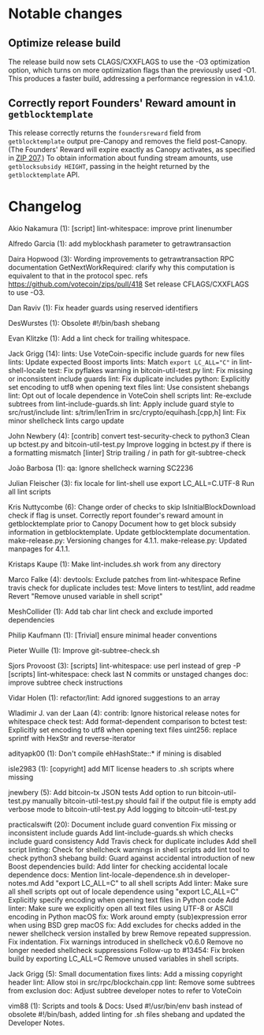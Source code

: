 Notable changes
===============

Optimize release build
----------------------
The release build now sets CLAGS/CXXFLAGS to use the -O3 optimization
option, which turns on more optimization flags than the previously used
-O1. This produces a faster build, addressing a performance regression in 
v4.1.0.

Correctly report Founders' Reward amount in `getblocktemplate`
--------------------------------------------------------------
This release correctly returns the `foundersreward` field from `getblocktemplate`
output pre-Canopy and removes the field post-Canopy. (The Founders' Reward will
expire exactly as Canopy activates, as specified in [ZIP 207](https://zips.z.cash/zip-0207).)
To obtain information about funding stream amounts, use `getblocksubsidy HEIGHT`,
passing in the height returned by the `getblocktemplate` API.

Changelog
=========

Akio Nakamura (1):
      [script] lint-whitespace: improve print linenumber

Alfredo Garcia (1):
      add myblockhash parameter to getrawtransaction

Daira Hopwood (3):
      Wording improvements to getrawtransaction RPC documentation
      GetNextWorkRequired: clarify why this computation is equivalent to that in the protocol spec. refs https://github.com/votecoin/zips/pull/418
      Set release CFLAGS/CXXFLAGS to use -O3.

Dan Raviv (1):
      Fix header guards using reserved identifiers

DesWurstes (1):
      Obsolete #!/bin/bash shebang

Evan Klitzke (1):
      Add a lint check for trailing whitespace.

Jack Grigg (14):
      lints: Use VoteCoin-specific include guards for new files
      lints: Update expected Boost imports
      lints: Match `export LC_ALL="C"` in lint-shell-locale
      test: Fix pyflakes warning in bitcoin-util-test.py
      lint: Fix missing or inconsistent include guards
      lint: Fix duplicate includes
      python: Explicitly set encoding to utf8 when opening text files
      lint: Use consistent shebangs
      lint: Opt out of locale dependence in VoteCoin shell scripts
      lint: Re-exclude subtrees from lint-include-guards.sh
      lint: Apply include guard style to src/rust/include
      lint: s/trim/lenTrim in src/crypto/equihash.[cpp,h]
      lint: Fix minor shellcheck lints
      cargo update

John Newbery (4):
      [contrib] convert test-security-check to python3
      Clean up bctest.py and bitcoin-util-test.py
      Improve logging in bctest.py if there is a formatting mismatch
      [linter] Strip trailing / in path for git-subtree-check

João Barbosa (1):
      qa: Ignore shellcheck warning SC2236

Julian Fleischer (3):
      fix locale for lint-shell
      use export LC_ALL=C.UTF-8
      Run all lint scripts

Kris Nuttycombe (6):
      Change order of checks to skip IsInitialBlockDownload check if flag is unset.
      Correctly report founder's reward amount in getblocktemplate prior to Canopy
      Document how to get block subsidy information in getblocktemplate.
      Update getblocktemplate documentation.
      make-release.py: Versioning changes for 4.1.1.
      make-release.py: Updated manpages for 4.1.1.

Kristaps Kaupe (1):
      Make lint-includes.sh work from any directory

Marco Falke (4):
      devtools: Exclude patches from lint-whitespace
      Refine travis check for duplicate includes
      test: Move linters to test/lint, add readme
      Revert "Remove unused variable in shell script"

MeshCollider (1):
      Add tab char lint check and exclude imported dependencies

Philip Kaufmann (1):
      [Trivial] ensure minimal header conventions

Pieter Wuille (1):
      Improve git-subtree-check.sh

Sjors Provoost (3):
      [scripts] lint-whitespace: use perl instead of grep -P
      [scripts] lint-whitespace: check last N commits or unstaged changes
      doc: improve subtree check instructions

Vidar Holen (1):
      refactor/lint: Add ignored suggestions to an array

Wladimir J. van der Laan (4):
      contrib: Ignore historical release notes for whitespace check
      test: Add format-dependent comparison to bctest
      test: Explicitly set encoding to utf8 when opening text files
      uint256: replace sprintf with HexStr and reverse-iterator

adityapk00 (1):
      Don't compile ehHashState::* if mining is disabled

isle2983 (1):
      [copyright] add MIT license headers to .sh scripts where missing

jnewbery (5):
      Add bitcoin-tx JSON tests
      Add option to run bitcoin-util-test.py manually
      bitcoin-util-test.py should fail if the output file is empty
      add verbose mode to bitcoin-util-test.py
      Add logging to bitcoin-util-test.py

practicalswift (20):
      Document include guard convention
      Fix missing or inconsistent include guards
      Add lint-include-guards.sh which checks include guard consistency
      Add Travis check for duplicate includes
      Add shell script linting: Check for shellcheck warnings in shell scripts
      add lint tool to check python3 shebang
      build: Guard against accidental introduction of new Boost dependencies
      build: Add linter for checking accidental locale dependence
      docs: Mention lint-locale-dependence.sh in developer-notes.md
      Add "export LC_ALL=C" to all shell scripts
      Add linter: Make sure all shell scripts opt out of locale dependence using "export LC_ALL=C"
      Explicitly specify encoding when opening text files in Python code
      Add linter: Make sure we explicitly open all text files using UTF-8 or ASCII encoding in Python
      macOS fix: Work around empty (sub)expression error when using BSD grep
      macOS fix: Add excludes for checks added in the newer shellcheck version installed by brew
      Remove repeated suppression. Fix indentation.
      Fix warnings introduced in shellcheck v0.6.0
      Remove no longer needed shellcheck suppressions
      Follow-up to #13454: Fix broken build by exporting LC_ALL=C
      Remove unused variables in shell scripts.

Jack Grigg (5):
      Small documentation fixes
      lints: Add a missing copyright header
      lint: Allow stoi in src/rpc/blockchain.cpp
      lint: Remove some subtrees from exclusion
      doc: Adjust subtree developer notes to refer to VoteCoin

vim88 (1):
      Scripts and tools & Docs: Used #!/usr/bin/env bash instead of obsolete #!/bin/bash, added linting for .sh files shebang and updated the Developer Notes.


